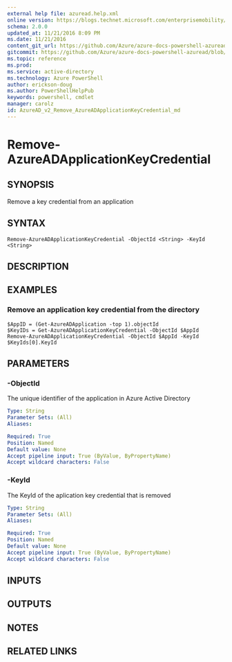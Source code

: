 ```yaml
---
external help file: azuread.help.xml
online version: https://blogs.technet.microsoft.com/enterprisemobility/2016/07/18/azuread-certificate-based-authentication-for-ios-and-android-now-in-preview/
schema: 2.0.0
updated_at: 11/21/2016 8:09 PM
ms.date: 11/21/2016
content_git_url: https://github.com/Azure/azure-docs-powershell-azuread/blob/master/Azure%20AD%20Cmdlets/AzureAD/v2/Remove-AzureADApplicationKeyCredential.md
gitcommit: https://github.com/Azure/azure-docs-powershell-azuread/blob/e79870303c4a5b18f88c61a5fe206bd45af8c480/Azure%20AD%20Cmdlets/AzureAD/v2/Remove-AzureADApplicationKeyCredential.md
ms.topic: reference
ms.prod: 
ms.service: active-directory
ms.technology: Azure PowerShell
author: erickson-doug
ms.author: PowerShellHelpPub
keywords: powershell, cmdlet
manager: carolz
id: AzureAD_v2_Remove_AzureADApplicationKeyCredential_md
---
```


# Remove-AzureADApplicationKeyCredential

## SYNOPSIS
Remove a key credential from an application

## SYNTAX

```
Remove-AzureADApplicationKeyCredential -ObjectId <String> -KeyId <String>
```

## DESCRIPTION

## EXAMPLES

### Remove an application key credential from the directory
```
$AppID = (Get-AzureADApplication -top 1).objectId
$KeyIDs = Get-AzureADApplicationKeyCredential -ObjectId $AppId
Remove-AzureADApplicationKeyCredential -ObjectId $AppId -KeyId $KeyIds[0].KeyId
```

## PARAMETERS

### -ObjectId
The unique identifier of the application in Azure Active Directory

```yaml
Type: String
Parameter Sets: (All)
Aliases: 

Required: True
Position: Named
Default value: None
Accept pipeline input: True (ByValue, ByPropertyName)
Accept wildcard characters: False
```

### -KeyId
The KeyId of the aplication key credential that is removed

```yaml
Type: String
Parameter Sets: (All)
Aliases: 

Required: True
Position: Named
Default value: None
Accept pipeline input: True (ByValue, ByPropertyName)
Accept wildcard characters: False
```

## INPUTS

## OUTPUTS

## NOTES

## RELATED LINKS

